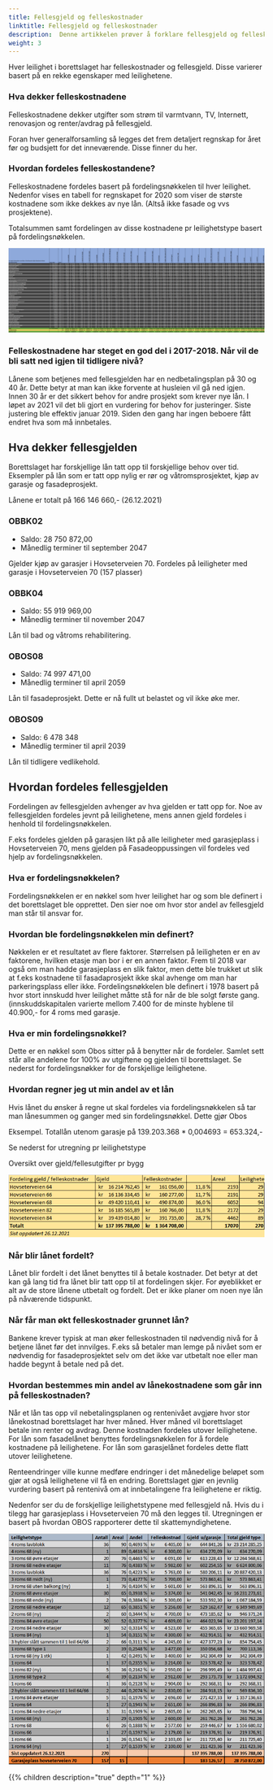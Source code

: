 ```yaml
---
title: Fellesgjeld og felleskostnader
linktitle: Fellesgjeld og felleskostnader
description:  Denne artikkelen prøver å forklare fellesgjeld og felleskostnader i borettslaget.
weight: 3
---
```


Hver leilighet i borettslaget har felleskostnader og fellesgjeld. Disse varierer basert på en rekke egenskaper med leilighetene.

### Hva dekker felleskostnadene

Felleskostnadene dekker utgifter som strøm til varmtvann, TV, Internett, renovasjon og renter/avdrag på fellesgjeld. 

Foran hver generalforsamling så legges det frem detaljert regnskap for året før og budsjett for det inneværende. Disse finner du her. 

### Hvordan fordeles felleskostandene?

Felleskostnadene fordeles basert på fordelingsnøkkelen til hver leilighet. Nedenfor vises en tabell for regnskapet for 2020 som viser de største kostnadene som ikke dekkes av nye lån.  (Altså ikke fasade og vvs prosjektene).

Totalsummen samt fordelingen av disse kostnadene pr leilighetstype basert på fordelingsnøkkelen. 

![Felleskostnader](felleskostnader2020.png "Felleskostnader Klikk for stor versjon")

### Felleskostnadene har steget en god del i 2017-2018. Når vil de bli satt ned igjen til tidligere nivå?

Lånene som betjenes med fellesgjelden har en nedbetalingsplan på 30 og 40 år. Dette betyr at man kan ikke forvente at husleien vil gå ned igjen. Innen 30 år er det sikkert behov for andre prosjekt som krever nye lån. I løpet av 2021 vil det bli gjort en vurdering for behov for justeringer. Siste justering ble effektiv januar 2019. Siden den gang har ingen beboere fått endret hva som må innbetales.

## Hva dekker fellesgjelden

Borettslaget har forskjellige lån tatt opp til forskjellige behov over tid. Eksempler på lån som er tatt opp nylig er rør og våtromsprosjektet, kjøp av garasje og fasadeprosjekt.

Lånene er totalt på 166 146 660,- (26.12.2021)

### OBBK02

- Saldo: 28 750 872,00
- Månedlig terminer til september 2047

Gjelder kjøp av garasjer i Hovseterveien 70. Fordeles på leiligheter med garasje i Hovseterveien 70 (157 plasser)

### OBBK04

- Saldo: 55 919 969,00
- Månedlig terminer til november 2047

Lån til bad og våtroms rehabilitering.

### OBOS08

- Saldo: 74 997 471,00
- Månedlig terminer til april 2059

Lån til fasadeprosjekt. Dette er nå fullt ut belastet og vil ikke øke mer.

### OBOS09

- Saldo: 6 478 348
- Månedlig terminer til april 2039

Lån til tidligere vedlikehold.

## Hvordan fordeles fellesgjelden

Fordelingen av fellesgjelden avhenger av hva gjelden er tatt opp for. Noe av fellesgjelden fordeles jevnt på leilighetene, mens annen gjeld fordeles i henhold til fordelingsnøkkelen.

F.eks fordeles gjelden på garasjen likt på alle leiligheter med garasjeplass i Hovseterveien 70, mens gjelden på Fasadeoppussingen vil fordeles ved hjelp av fordelingsnøkkelen. 

### Hva er fordelingsnøkkelen?

Fordelingsnøkkelen er en nøkkel som hver leilighet har og som ble definert i det borettslaget ble opprettet. Den sier noe om hvor stor andel av fellesgjeld man står til ansvar for. 

### Hvordan ble fordelingsnøkkelen min definert?

Nøkkelen er et resultatet av flere faktorer. Størrelsen på leiligheten er en av faktorene, hvilken etasje man bor i er en annen faktor. Frem til 2018 var også om man hadde garasjeplass en slik faktor, men dette ble trukket ut slik at f.eks kostnadene til fasadaprosjekt ikke skal avhenge om man har parkeringsplass eller ikke.  Fordelingsnøkkelen ble definert i 1978 basert på hvor stort innskudd hver leilighet måtte stå for når de ble solgt første gang. (innskuddskapitalen varierte mellom 7.400 for de minste hyblene til 40.900,- for 4 roms med garasje.

### Hva er min fordelingsnøkkel?

Dette er en nøkkel som Obos sitter på å benytter når de fordeler. Samlet sett står alle andelene for 100% av utgiftene og gjelden til borettslaget. Se nederst for fordelingsnøkker for de forskjellige leilighetene.

### Hvordan regner jeg ut min andel av et lån

Hvis lånet du ønsker å regne ut skal fordeles via fordelingsnøkkelen så tar man lånesummen og ganger med sin fordelingsnøkkel. Dette gjør Obos

Eksempel. Totallån utenom garasje på 139.203.368 * 0,004693 = 653.324,-  

Se nederst for utregning pr leilighetstype

Oversikt over gjeld/fellesutgifter pr bygg

![Fellesgjeld bygg](fellesgjeldbygg.png "Fellesgjeld pr bygg")

### Når blir lånet fordelt?

Lånet blir fordelt i det lånet benyttes til å betale kostnader. Det betyr at det kan gå lang tid fra lånet blir tatt opp til at fordelingen skjer. For øyeblikket er alt av de store lånene utbetalt og fordelt. Det er ikke planer om noen nye lån på nåværende tidspunkt.

### Når får man økt felleskostnader grunnet lån?

Bankene krever typisk at man øker felleskostnaden til nødvendig nivå for å betjene lånet før det innvilges. F.eks så betaler man lemge på nivået som er nødvendig for fasadeprosjektet selv om det ikke var utbetalt noe eller man hadde begynt å betale ned på det.

### Hvordan bestemmes min andel av lånekostnadene som går inn på felleskostnaden?

Når et lån tas opp vil nebetalingsplanen og rentenivået avgjøre hvor stor lånekostnad borettslaget har hver måned. Hver måned vil borettslaget betale inn renter og avdrag. Denne kostnaden fordeles utover leilighetene. For lån som fasadelånet benyttes fordelingsnøkkelen for å fordele kostnadene på leilighetene. For lån som garasjelånet fordeles dette flatt utover leilighetene.

Renteendringer ville kunne medføre endringer i det månedelige beløpet som gjør at også leilighetene vil få en endring. Borettslaget gjør en jevnlig vurdering basert på rentenivå om at innbetalingene fra leilighetene er riktig.

Nedenfor ser du de forskjellige leilighetstypene med fellesgjeld nå. Hvis du i tilegg har garasjeplass i Hovseterveien 70 må den legges til. Utregningen er basert på hvordan OBOS rapporterer dette til skattemyndighetene.

![Fellesgjeld pr](fellesgjeld.png "Fellesgjeld pr leilighetstype")


{{% children description="true" depth="1" %}}
